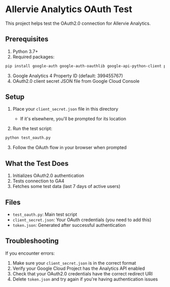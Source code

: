 # Allervie Analytics OAuth Test

This project helps test the OAuth2.0 connection for Allervie Analytics.

## Prerequisites

1. Python 3.7+
2. Required packages:
```bash
pip install google-auth google-auth-oauthlib google-api-python-client pandas
```

3. Google Analytics 4 Property ID (default: 399455767)
4. OAuth2.0 client secret JSON file from Google Cloud Console

## Setup

1. Place your `client_secret.json` file in this directory
   - If it's elsewhere, you'll be prompted for its location

2. Run the test script:
```bash
python test_oauth.py
```

3. Follow the OAuth flow in your browser when prompted

## What the Test Does

1. Initializes OAuth2.0 authentication
2. Tests connection to GA4
3. Fetches some test data (last 7 days of active users)

## Files

- `test_oauth.py`: Main test script
- `client_secret.json`: Your OAuth credentials (you need to add this)
- `token.json`: Generated after successful authentication

## Troubleshooting

If you encounter errors:

1. Make sure your `client_secret.json` is in the correct format
2. Verify your Google Cloud Project has the Analytics API enabled
3. Check that your OAuth2.0 credentials have the correct redirect URI
4. Delete `token.json` and try again if you're having authentication issues
